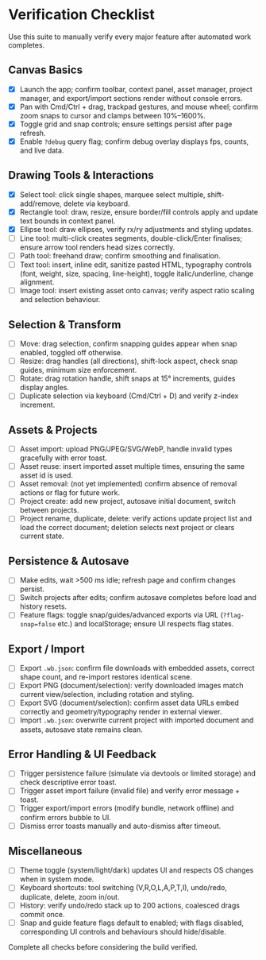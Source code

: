 # Verification Checklist

Use this suite to manually verify every major feature after automated work completes.

## Canvas Basics
- [x] Launch the app; confirm toolbar, context panel, asset manager, project manager, and export/import sections render without console errors.
- [x] Pan with Cmd/Ctrl + drag, trackpad gestures, and mouse wheel; confirm zoom snaps to cursor and clamps between 10%–1600%.
- [x] Toggle grid and snap controls; ensure settings persist after page refresh.
- [x] Enable `?debug` query flag; confirm debug overlay displays fps, counts, and live data.

## Drawing Tools & Interactions
- [x] Select tool: click single shapes, marquee select multiple, shift-add/remove, delete via keyboard.
- [x] Rectangle tool: draw, resize, ensure border/fill controls apply and update text bounds in context panel.
- [x] Ellipse tool: draw ellipses, verify rx/ry adjustments and styling updates.
- [ ] Line tool: multi-click creates segments, double-click/Enter finalises; ensure arrow tool renders head sizes correctly.
- [ ] Path tool: freehand draw; confirm smoothing and finalisation.
- [ ] Text tool: insert, inline edit, sanitize pasted HTML, typography controls (font, weight, size, spacing, line-height), toggle italic/underline, change alignment.
- [ ] Image tool: insert existing asset onto canvas; verify aspect ratio scaling and selection behaviour.

## Selection & Transform
- [ ] Move: drag selection, confirm snapping guides appear when snap enabled, toggled off otherwise.
- [ ] Resize: drag handles (all directions), shift-lock aspect, check snap guides, minimum size enforcement.
- [ ] Rotate: drag rotation handle, shift snaps at 15° increments, guides display angles.
- [ ] Duplicate selection via keyboard (Cmd/Ctrl + D) and verify z-index increment.

## Assets & Projects
- [ ] Asset import: upload PNG/JPEG/SVG/WebP, handle invalid types gracefully with error toast.
- [ ] Asset reuse: insert imported asset multiple times, ensuring the same asset id is used.
- [ ] Asset removal: (not yet implemented) confirm absence of removal actions or flag for future work.
- [ ] Project create: add new project, autosave initial document, switch between projects.
- [ ] Project rename, duplicate, delete: verify actions update project list and load the correct document; deletion selects next project or clears current state.

## Persistence & Autosave
- [ ] Make edits, wait >500 ms idle; refresh page and confirm changes persist.
- [ ] Switch projects after edits; confirm autosave completes before load and history resets.
- [ ] Feature flags: toggle snap/guides/advanced exports via URL (`?flag-snap=false` etc.) and localStorage; ensure UI respects flag states.

## Export / Import
- [ ] Export `.wb.json`: confirm file downloads with embedded assets, correct shape count, and re-import restores identical scene.
- [ ] Export PNG (document/selection): verify downloaded images match current view/selection, including rotation and styling.
- [ ] Export SVG (document/selection): confirm asset data URLs embed correctly and geometry/typography render in external viewer.
- [ ] Import `.wb.json`: overwrite current project with imported document and assets, autosave state remains clean.

## Error Handling & UI Feedback
- [ ] Trigger persistence failure (simulate via devtools or limited storage) and check descriptive error toast.
- [ ] Trigger asset import failure (invalid file) and verify error message + toast.
- [ ] Trigger export/import errors (modify bundle, network offline) and confirm errors bubble to UI.
- [ ] Dismiss error toasts manually and auto-dismiss after timeout.

## Miscellaneous
- [ ] Theme toggle (system/light/dark) updates UI and respects OS changes when in system mode.
- [ ] Keyboard shortcuts: tool switching (V,R,O,L,A,P,T,I), undo/redo, duplicate, delete, zoom in/out.
- [ ] History: verify undo/redo stack up to 200 actions, coalesced drags commit once.
- [ ] Snap and guide feature flags default to enabled; with flags disabled, corresponding UI controls and behaviours should hide/disable.

Complete all checks before considering the build verified.
